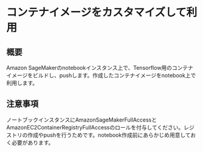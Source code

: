 # コンテナイメージをカスタマイズして利用

## 概要
Amazon SageMakerのnotebookインスタンス上で、Tensorflow用のコンテナイメージをビルドし、pushします。作成したコンテナイメージをnotebook上で利用します。

## 注意事項

ノートブックインスタンスにAmazonSageMakerFullAccessとAmazonEC2ContainerRegistryFullAccessのロールを付与してください。レジストリの作成やpushを行うためです。notebook作成前にあらかじめ用意しておく必要があります。
